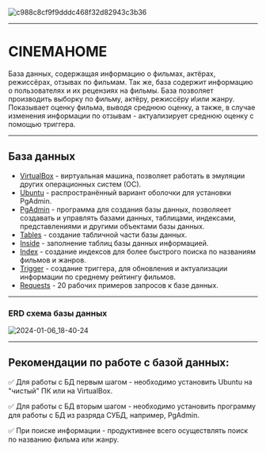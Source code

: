 ![c988c8cf9f9dddc468f32d82943c3b36](https://github.com/NiKSaN11/Cinema_home/assets/126002033/c55c69ff-2d3d-40b7-890e-14900dbaa5ca)
___
# **CINEMAHOME**

База данных, содержащая информацию о фильмах, актёрах, режиссёрах, отзывах по фильмам. Так же, база содержит информацию о пользователях и их рецензиях на фильмы. База позволяет производить выборку по фильму, актёру, режиссёру и\или жанру. Показывает оценку фильма, выводя среднюю оценку, а также, в случае изменения информации по отзывам - актуализирует среднюю оценку с помощью триггера.
___

## **База данных**
+ [VirtualBox](https://www.virtualbox.org/) - виртуальная машина, позволяет работать в эмуляции других операционных систем (ОС).
+ [Ubuntu](https://ubuntu.com/download) - распространённый вариант оболочки для установки PgAdmin.
+ [PgAdmin](https://www.pgadmin.org/download/) - программа для создания базы данных, позволяеет создавать и управлять базами данных, таблицами, индексами, представлениями и другими объектами базы данных.
+ [Tables](https://github.com/NiKSaN11/Cinema_home/blob/main/MD/CREATE_tables.sql) - создание табличной части базы данных.
+ [Inside](https://github.com/NiKSaN11/Cinema_home/blob/main/MD/INSIDE.sql) - заполнение таблиц базы данных информацией.
+ [Index](https://github.com/NiKSaN11/Cinema_home/blob/main/MD/INDEX_sql.md) - создание индексов для более быстрого поиска по названиям фильмов и жанров.
+ [Trigger](https://github.com/NiKSaN11/Cinema_home/blob/main/MD/TRIGGER_sql.md) - создание триггера, для обновления и актуализации информации по среднему рейтингу фильмов.
+ [Requests](https://github.com/NiKSaN11/Cinema_home/blob/main/MD/REQUESTS_sql.md) - 20 рабочих примеров запросов к базе данных.
___
### **ERD схема базы данных**
![2024-01-06_18-40-24](https://github.com/NiKSaN11/Cinema_home/assets/126002033/10904bab-8ba6-4f64-878e-aba8a5decb9f)
___
## **Рекомендации по работе с базой данных:**
:white_check_mark: Для работы с БД первым шагом - необходимо установить Ubuntu на "чистый" ПК или на VirtualBox.

:white_check_mark: Для работы с БД вторым шагом - необходимо установить программу для работы с БД из разряда СУБД, например, PgAdmin.

:white_check_mark: При поиске информации - продуктивнее всего осуществлять поиск по названию фильма или жанру.
